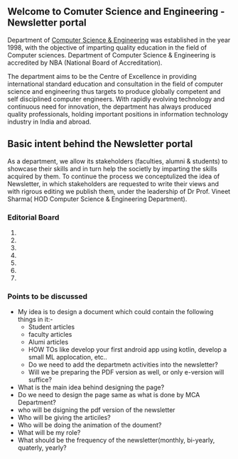 ## Welcome to Comuter Science and Engineering - Newsletter portal

Department of [Computer Science & Engineering](https://www.kiet.edu/home/access_depart_data/NQ==) was established in the year 1998, with the objective of imparting quality education in the field of Computer sciences. Department of Computer Science & Engineering is accredited by NBA (National Board of Accreditation). 

The department aims to be the Centre of Excellence in providing international standard education and consultation in the field of computer science and engineering thus targets to produce globally competent and self disciplined computer engineers. With rapidly evolving technology and continuous need for innovation, the department has always produced quality professionals, holding important positions in information technology industry in India and abroad.

## Basic intent behind the Newsletter portal

As a department, we allow its stakeholders (faculties, alumni & students) to showcase their skills and in turn help the societly by imparting the skills acquired by them. To continue the process we conceptulized the idea of Newsletter, in which stakeholders are requested to write their views and with rigrous editing we publish them, under the leadership of Dr Prof. Vineet Sharma( HOD Computer Science & Engineering Department).


### Editorial Board
1. 
2. 
3. 
4. 
5. 
6. 
7. 


### Points to be discussed
- My idea is to design a document which could contain the following things in it:-
  * Student articles
  * faculty articles
  * Alumi articles
  * HOW TOs like develop your first android app using kotlin, develop a small ML applocation, etc..
  * Do we need to add the departmetn activities into the newsletter?
  * Will we be preparing the PDF version as well, or only e-version will suffice?
- What is the main idea behind designing the page?
- Do we need to design the page same as what is done by MCA Department?
- who will be dsigning the pdf version of the newsletter
- Who will be giving the articiles? 
- Who will be doing the animation of the doument?
- What will be my role?
- What should be the frequency of the newsletter(monthly, bi-yearly, quaterly, yearly? 
